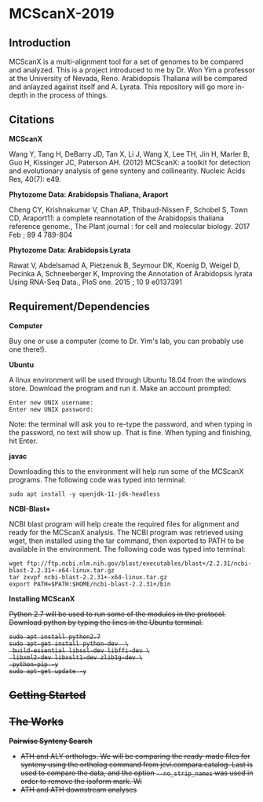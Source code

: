 # MCScanX-2019

Introduction
---------
MCScanX is a multi-alignment tool for a set of genomes to be compared and analyzed. This is a project introduced to me by Dr. Won Yim a professor at the University of Nevada, Reno. Arabidopsis Thaliana will be compared and anlayzed against itself and A. Lyrata. This repository will go more in-depth in the process of things.

Citations
---------
**MCScanX**

Wang Y, Tang H, DeBarry JD, Tan X, Li J, Wang X, Lee TH, Jin H, Marler B, Guo H, Kissinger JC, Paterson AH. (2012) MCScanX: a toolkit for detection and evolutionary analysis of gene synteny and collinearity. Nucleic Acids Res, 40(7): e49.

**Phytozome Data: Arabidopsis Thaliana, Araport**

Cheng CY, Krishnakumar V, Chan AP, Thibaud-Nissen F, Schobel S, Town CD, Araport11: a complete reannotation of the Arabidopsis thaliana reference genome., The Plant journal : for cell and molecular biology. 2017 Feb ; 89 4 789-804

**Phytozome Data: Arabidopsis Lyrata**

Rawat V, Abdelsamad A, Pietzenuk B, Seymour DK, Koenig D, Weigel D, Pecinka A, Schneeberger K, Improving the Annotation of Arabidopsis lyrata Using RNA-Seq Data., PloS one. 2015 ; 10 9 e0137391

Requirement/Dependencies
---------
**Computer**

Buy one or use a computer (come to Dr. Yim's lab, you can probably use one there!).

**Ubuntu**

A linux environment will be used through Ubuntu 18.04 from the windows store. Download the program and run it. Make an account prompted:

    Enter new UNIX username:
    Enter new UNIX password:

Note: the terminal will ask you to re-type the password, and when typing in the password, no text will show up. That is fine. When typing and finishing, hit Enter.

**javac**

Downloading this to the environment will help run some of the MCScanX programs. The following code was typed into terminal:

    sudo apt install -y openjdk-11-jdk-headless

**NCBI-Blast+**

NCBI blast program will help create the required files for alignment and ready for the MCScanX analysis. The NCBI program was retrieved using wget, then installed using the tar command, then exported to PATH to be available in the environment. The following code was typed into terminal: 

    wget ftp://ftp.ncbi.nlm.nih.gov/blast/executables/blast+/2.2.31/ncbi-blast-2.2.31+-x64-linux.tar.gz
    tar zxvpf ncbi-blast-2.2.31+-x64-linux.tar.gz
    export PATH=$PATH:$HOME/ncbi-blast-2.2.31+/bin

**Installing MCScanX**
<s>


Python 2.7 will be used to run some of the modules in the protocol. Download python by typing the lines in the Ubuntu terminal.

    sudo apt install python2.7
    sudo apt-get install python-dev  \
     build-essential libssl-dev libffi-dev \
     libxml2-dev libxslt1-dev zlib1g-dev \
     python-pip -y
    sudo apt-get update -y



Getting Started
---------

The Works
---------
**Pairwise Synteny Search**
- ATH and ALY orthologs.
We will be comparing the ready-made files for synteny using the ortholog command from jcvi.compara.catalog. Last is used to compare the data, and the option ``--no_strip_names`` was used in order to remove the isoform mark. Wi
- ATH and ATH downstream analyses
